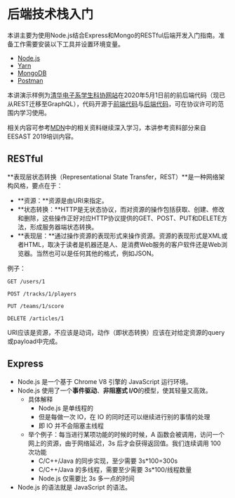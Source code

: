 # 后端技术栈入门

本讲主要为使用Node.js结合Express和Mongo的RESTful后端开发入门指南。准备工作需要安装以下工具并设置环境变量。

- [Node.js](https://nodejs.org/en/)
- [Yarn](https://yarnpkg.com/zh-Hant/docs/install)
- [MongoDB](https://www.mongodb.com/try/download/community)
- [Postman](https://www.postman.com/downloads/)

本讲演示样例为[清华电子系学生科协网站](https://eesast.com)在2020年5月1日前的前后端代码（现已从REST迁移至GraphQL），代码开源于[前端代码](https://github.com/eesast/web/tree/c2e3b521b7093d9bbb67c4e74209235d1fff9808)与[后端代码](https://github.com/eesast/api/tree/ba7cce4a4a773fc2ce35bb137be9d02cd581d4b5)，可在协议许可的范围内学习使用。

相关内容可参考[MDN](https://developer.mozilla.org/en-US/docs/Learn/Server-side/Express_Nodejs)中的相关资料继续深入学习，本讲参考资料部分来自EESAST 2019培训内容。

## RESTful

**表现层状态转换（Representational State Transfer，REST）**是一种网络架构风格，要点在于：

- **资源：**资源是由URI来指定。
- **状态转换：**HTTP是无状态协议，而对资源的操作包括获取、创建、修改和删除，这些操作正好对应HTTP协议提供的GET、POST、PUT和DELETE方法，形成服务器端状态转换。
- **表现层：**通过操作资源的表现形式来操作资源。资源的表现形式是XML或者HTML，取决于读者是机器还是人、是消费Web服务的客户软件还是Web浏览器。当然也可以是任何其他的格式，例如JSON。

例子：

```http
GET /users/1
```

```http
POST /tracks/1/players
```

```http
PUT /teams/1/score
```

```http
DELETE /articles/1
```

URI应该是资源，不应该是动词，动作（即状态转换）应该在对给定资源的query或payload中完成。

## Express

- Node.js 是一个基于 Chrome V8 引擎的 JavaScript 运行环境。
- Node.js 使用了一个**事件驱动**、**非阻塞式 I/O**的模型，使其轻量又高效。
  - 具体解释
    - Node.js 是单线程的
    - 但是每做一次 IO，在 IO 的同时还可以继续进行别的事情的处理
    - 即 IO 并不会阻塞主线程
  - 举个例子：每当进行某项功能的时候的时候，A 函数会被调用，访问一个网上的资源，由于网络延迟，3s 后才会获得返回值。我们连续调用 100 次功能
    - C/C++/Java 的同步实现，至少需要 3s\*100=300s
    - C/C++/Java 的多线程，需要至少需要 3s\*100/线程数量
    - Node.js 仅需要比 3s 多一点的时间
- Node.js 的语法就是 JavaScript 的语法。